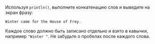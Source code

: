 
Используя `println()`, выполните конкатенацию слов и выведите на экран фразу:

```text
Winter came for the House of Frey.
```

Каждое слово должно быть записано отдельно и взято в кавычки, например `"Winter "`. Не забудьте о пробелах после каждого слова.
